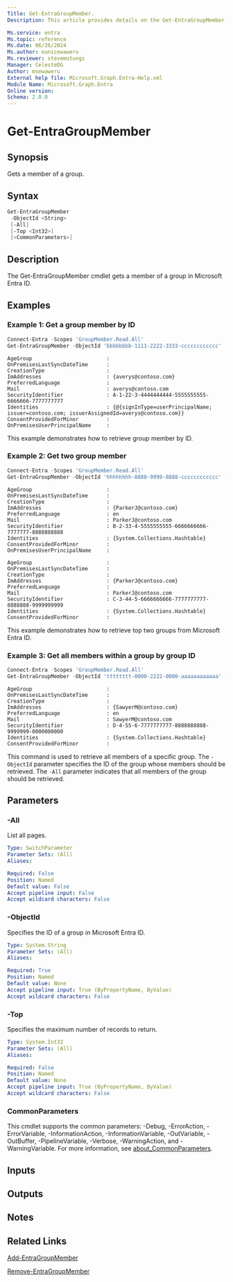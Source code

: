 ```yaml
---
Title: Get-EntraGroupMember.
Description: This article provides details on the Get-EntraGroupMember command.

Ms.service: entra
Ms.topic: reference
Ms.date: 06/26/2024
Ms.author: eunicewaweru
Ms.reviewer: stevemutungi
Manager: CelesteDG
Author: msewaweru
External help file: Microsoft.Graph.Entra-Help.xml
Module Name: Microsoft.Graph.Entra
Online version:
Schema: 2.0.0
---
```


# Get-EntraGroupMember

## Synopsis

Gets a member of a group.

## Syntax

```powershell
Get-EntraGroupMember 
 -ObjectId <String> 
 [-All] 
 [-Top <Int32>] 
 [<CommonParameters>]
```

## Description

The Get-EntraGroupMember cmdlet gets a member of a group in Microsoft Entra ID.

## Examples

### Example 1: Get a group member by ID

```powershell
Connect-Entra -Scopes 'GroupMember.Read.All'
Get-EntraGroupMember -ObjectId 'bbbbbbbb-1111-2222-3333-cccccccccccc'
```

```output
AgeGroup                        :
OnPremisesLastSyncDateTime      :
CreationType                    :
ImAddresses                     : {averys@contoso.com}
PreferredLanguage               :
Mail                            : averys@contoso.com
SecurityIdentifier              : A-1-22-3-4444444444-5555555555-6666666-7777777777
Identities                      : {@{signInType=userPrincipalName; issuer=contoso.com; issuerAssignedId=averys@contoso.com}}
ConsentProvidedForMinor         :
OnPremisesUserPrincipalName     :
```

This example demonstrates how to retrieve group member by ID.  

### Example 2: Get two group member

```powershell
Connect-Entra -Scopes 'GroupMember.Read.All'
Get-EntraGroupMember -ObjectId 'hhhhhhhh-8888-9999-8888-cccccccccccc' -Top 2 
```

```output
AgeGroup                        :
OnPremisesLastSyncDateTime      :
CreationType                    :
ImAddresses                     : {ParkerJ@contoso.com}
PreferredLanguage               : en
Mail                            : ParkerJ@contoso.com
SecurityIdentifier              : B-2-33-4-5555555555-6666666666-7777777-8888888888
Identities                      : {System.Collections.Hashtable}
ConsentProvidedForMinor         :
OnPremisesUserPrincipalName     :

AgeGroup                        :
OnPremisesLastSyncDateTime      :
CreationType                    :
ImAddresses                     : {ParkerJ@contoso.com}
PreferredLanguage               :
Mail                            : ParkerJ@contoso.com
SecurityIdentifier              : C-3-44-5-6666666666-7777777777-8888888-9999999999
Identities                      : {System.Collections.Hashtable}
ConsentProvidedForMinor         :
```

This example demonstrates how to retrieve top two groups from Microsoft Entra ID.  

### Example 3: Get all members within a group by group ID

```powershell
Connect-Entra -Scopes 'GroupMember.Read.All'
Get-EntraGroupMember -ObjectId 'tttttttt-0000-2222-0000-aaaaaaaaaaaa' -All 
```

```output
AgeGroup                        :
OnPremisesLastSyncDateTime      :
CreationType                    :
ImAddresses                     : {SawyerM@contoso.com}
PreferredLanguage               : en
Mail                            : SawyerM@contoso.com
SecurityIdentifier              : D-4-55-6-7777777777-8888888888-9999999-0000000000
Identities                      : {System.Collections.Hashtable}
ConsentProvidedForMinor         :
```

This command is used to retrieve all members of a specific group. The `-ObjectId` parameter specifies the ID of the group whose members should be retrieved. The `-All` parameter indicates that all members of the group should be retrieved.

## Parameters

### -All
List all pages.

```yaml
Type: SwitchParameter
Parameter Sets: (All)
Aliases:

Required: False
Position: Named
Default value: False
Accept pipeline input: False
Accept wildcard characters: False
```

### -ObjectId

Specifies the ID of a group in Microsoft Entra ID.

```yaml
Type: System.String
Parameter Sets: (All)
Aliases:

Required: True
Position: Named
Default value: None
Accept pipeline input: True (ByPropertyName, ByValue)
Accept wildcard characters: False
```

### -Top

Specifies the maximum number of records to return.

```yaml
Type: System.Int32
Parameter Sets: (All)
Aliases:

Required: False
Position: Named
Default value: None
Accept pipeline input: True (ByPropertyName, ByValue)
Accept wildcard characters: False
```

### CommonParameters

This cmdlet supports the common parameters: -Debug, -ErrorAction, -ErrorVariable, -InformationAction, -InformationVariable, -OutVariable, -OutBuffer, -PipelineVariable, -Verbose, -WarningAction, and -WarningVariable. For more information, see [about_CommonParameters](https://go.microsoft.com/fwlink/?LinkID=113216).

## Inputs

## Outputs

## Notes

## Related Links

[Add-EntraGroupMember](Add-EntraGroupMember.md)

[Remove-EntraGroupMember](Remove-EntraGroupMember.md)
